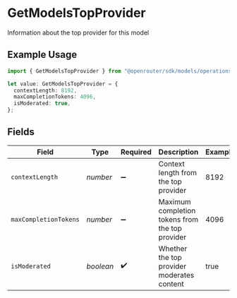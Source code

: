 # GetModelsTopProvider

Information about the top provider for this model

## Example Usage

```typescript
import { GetModelsTopProvider } from "@openrouter/sdk/models/operations";

let value: GetModelsTopProvider = {
  contextLength: 8192,
  maxCompletionTokens: 4096,
  isModerated: true,
};
```

## Fields

| Field                                           | Type                                            | Required                                        | Description                                     | Example                                         |
| ----------------------------------------------- | ----------------------------------------------- | ----------------------------------------------- | ----------------------------------------------- | ----------------------------------------------- |
| `contextLength`                                 | *number*                                        | :heavy_minus_sign:                              | Context length from the top provider            | 8192                                            |
| `maxCompletionTokens`                           | *number*                                        | :heavy_minus_sign:                              | Maximum completion tokens from the top provider | 4096                                            |
| `isModerated`                                   | *boolean*                                       | :heavy_check_mark:                              | Whether the top provider moderates content      | true                                            |